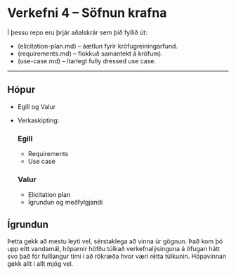 # Verkefni 4 – Söfnun krafna

Í þessu repo eru þrjár aðalskrár sem þið fyllið út:

- (elicitation-plan.md) – áætlun fyrir kröfugreiningarfund.
- (requirements.md) – flokkuð samantekt á kröfum).
- (use-case.md) – ítarlegt fully dressed use case.

---

## Hópur
- Egill og Valur
- Verkaskipting:
  ### Egill
  - Requirements
  - Use case 
  
  ### Valur
  - Elicitation plan
  - Ígrundun og meðfylgjandi

## Ígrundun
Þetta gekk að mestu leyti vel, sérstaklega að vinna úr gögnun.
Það kom þó upp eitt vandamál, hóparnir höfðu túlkað verkefnalýsinguna á öfugan hátt svo það fór fulllangur tími í að rökræða hvor væri rétta túlkunin.
Hópavinnan gekk allt í allt mjög vel.
